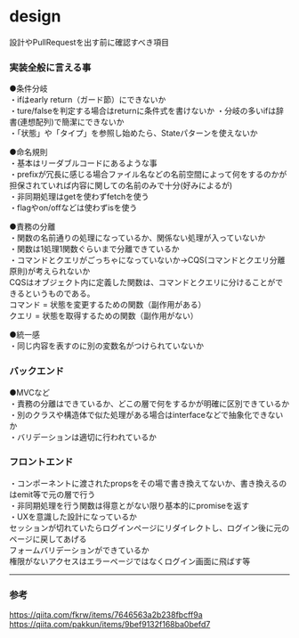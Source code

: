 # design
設計やPullRequestを出す前に確認すべき項目

### 実装全般に言える事

●条件分岐  
・ifはearly return（ガード節）にできないか  
・ture/falseを判定する場合はreturnに条件式を書けないか
・分岐の多いifは辞書(連想配列)で簡潔にできないか  
・「状態」や「タイプ」を参照し始めたら、Stateパターンを使えないか    
    
●命名規則   
・基本はリーダブルコードにあるような事   
・prefixが冗長に感じる場合ファイル名などの名前空間によって何をするのかが担保されていれば内容に関しての名前のみで十分(好みによるが)   
・非同期処理はgetを使わずfetchを使う   
・flagやon/offなどは使わずisを使う
  
●責務の分離  
・関数の名前通りの処理になっているか、関係ない処理が入っていないか  
・関数は1処理1関数ぐらいまで分離できているか     
・コマンドとクエリがごっちゃになっていないか→CQS(コマンドとクエリ分離原則)が考えられないか     
CQSはオブジェクト内に定義した関数は、コマンドとクエリに分けることができるというものである。  
コマンド = 状態を変更するための関数（副作用がある）  
クエリ = 状態を取得するための関数（副作用がない）  
   
●統一感   
・同じ内容を表すのに別の変数名がつけられていないか   
  

### バックエンド

●MVCなど  
・責務の分離はできているか、どこの層で何をするかが明確に区別できているか   
・別のクラスや構造体で似た処理がある場合はinterfaceなどで抽象化できないか    
・バリデーションは適切に行われているか    
    
### フロントエンド

・コンポーネントに渡されたpropsをその場で書き換えてないか、書き換えるのはemit等で元の層で行う       
・非同期処理を行う関数は得意とがない限り基本的にpromiseを返す     
・UXを意識した設計になっているか  
セッションが切れていたらログインページにリダイレクトし、ログイン後に元のページに戻してあげる    
フォームバリデーションができているか    
権限がないアクセスはエラーページではなくログイン画面に飛ばす等     

<hr>

### 参考
https://qiita.com/fkrw/items/7646563a2b238fbcff9a    
https://qiita.com/pakkun/items/9bef9132f168ba0befd7       
